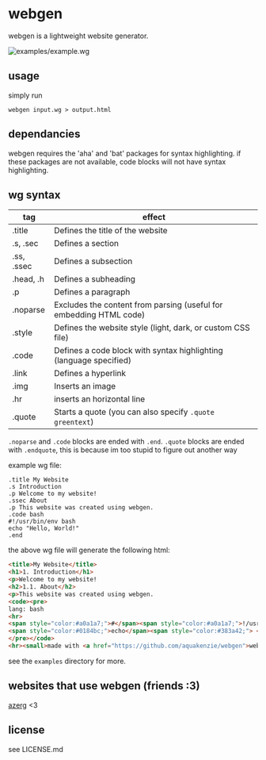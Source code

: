 # webgen
webgen is a lightweight website generator.

![examples/example.wg](https://github.com/kenziewebm/webgen/blob/master/webgen.png?raw=true)

## usage
simply run
```
webgen input.wg > output.html
```

## dependancies
webgen requires the 'aha' and 'bat' packages for syntax highlighting.
if these packages are not available, code blocks will not have syntax highlighting.

## wg syntax

tag | effect
---|---
.title | Defines the title of the website
.s, .sec |  Defines a section
.ss, .ssec | Defines a subsection
.head, .h | Defines a subheading
.p | Defines a paragraph
.noparse | Excludes the content from parsing (useful for embedding HTML code)
.style | Defines the website style (light, dark, or custom CSS file)
.code | Defines a code block with syntax highlighting (language specified)
.link | Defines a hyperlink
.img | Inserts an image
.hr | inserts an horizontal line
.quote | Starts a quote (you can also specify `.quote greentext`)

`.noparse` and `.code` blocks are ended with `.end`. `.quote` blocks are ended with `.endquote`, this is because im too stupid to figure out another way

example wg file:

```wg
.title My Website
.s Introduction
.p Welcome to my website!
.ssec About
.p This website was created using webgen.
.code bash
#!/usr/bin/env bash
echo "Hello, World!"
.end
```

the above wg file will generate the following html:

```html
<title>My Website</title>
<h1>1. Introduction</h1>
<p>Welcome to my website!
<h2>1.1. About</h2>
<p>This website was created using webgen.
<code><pre>
lang: bash
<hr>
<span style="color:#a0a1a7;">#</span><span style="color:#a0a1a7;">!/usr/bin/env bash</span>
<span style="color:#0184bc;">echo</span><span style="color:#383a42;"> </span><span style="color:#50a14f;">&quot;</span><span style="color:#50a14f;">Hello, World!</span><span style="color:#50a14f;">&quot;</span>
</pre></code>
<hr><small>made with <a href="https://github.com/aquakenzie/webgen">webgen</a> <3</small>
```

see the `examples` directory for more.

## websites that use webgen (friends :3)
[azerg](https://arezg.neocities.org/alt/) <3

## license
see LICENSE.md

